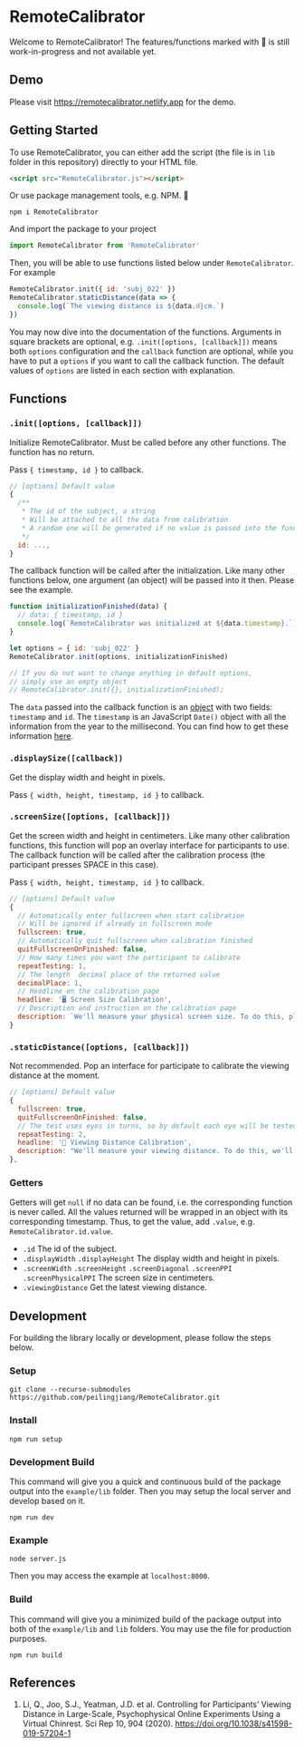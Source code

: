 # RemoteCalibrator

Welcome to RemoteCalibrator! The features/functions marked with 🚧 is still work-in-progress and not available yet.

## Demo

Please visit https://remotecalibrator.netlify.app for the demo.

## Getting Started

To use RemoteCalibrator, you can either add the script (the file is in `lib` folder in this repository) directly to your HTML file.

```html
<script src="RemoteCalibrator.js"></script>
```

Or use package management tools, e.g. NPM. 🚧

```
npm i RemoteCalibrator
```

And import the package to your project

```js
import RemoteCalibrator from 'RemoteCalibrator'
```

Then, you will be able to use functions listed below under `RemoteCalibrator`. For example

```js
RemoteCalibrator.init({ id: 'subj_022' })
RemoteCalibrator.staticDistance(data => {
  console.log(`The viewing distance is ${data.d}cm.`)
})
```

You may now dive into the documentation of the functions. Arguments in square brackets are optional, e.g. `.init([options, [callback]])` means both `options` configuration and the `callback` function are optional, while you have to put a `options` if you want to call the callback function. The default values of `options` are listed in each section with explanation.

## Functions

### `.init([options, [callback]])`

Initialize RemoteCalibrator. Must be called before any other functions. The function has no return.

Pass `{ timestamp, id }` to callback.

```js
// [options] Default value
{
  /**
   * The id of the subject, a string
   * Will be attached to all the data from calibration
   * A random one will be generated if no value is passed into the function
   */
  id: ...,
}
```

The callback function will be called after the initialization. Like many other functions below, one argument (an object) will be passed into it then. Please see the example.

```js
function initializationFinished(data) {
  // data: { timestamp, id }
  console.log(`RemoteCalibrator was initialized at ${data.timestamp}.`)
}

let options = { id: 'subj_022' }
RemoteCalibrator.init(options, initializationFinished)

// If you do not want to change anything in default options,
// simply use an empty object
// RemoteCalibrator.init({}, initializationFinished);
```

The `data` passed into the callback function is an [object](https://www.w3schools.com/js/js_objects.asp) with two fields: `timestamp` and `id`. The `timestamp` is an JavaScript `Date()` object with all the information from the year to the millisecond. You can find how to get these information [here](https://www.w3schools.com/jsref/jsref_obj_date.asp).

### `.displaySize([callback])`

Get the display width and height in pixels.

Pass `{ width, height, timestamp, id }` to callback.

### `.screenSize([options, [callback]])`

Get the screen width and height in centimeters. Like many other calibration functions, this function will pop an overlay interface for participants to use. The callback function will be called after the calibration process (the participant presses SPACE in this case).

Pass `{ width, height, timestamp, id }` to callback.

```js
// [options] Default value
{
  // Automatically enter fullscreen when start calibration
  // Will be ignored if already in fullscreen mode
  fullscreen: true,
  // Automatically quit fullscreen when calibration finished
  quitFullscreenOnFinished: false,
  // How many times you want the participant to calibrate
  repeatTesting: 1,
  // The length  decimal place of the returned value
  decimalPlace: 1,
  // Headline on the calibration page
  headline: '🖥️ Screen Size Calibration',
  // Description and instruction on the calibration page
  description: `We'll measure your physical screen size. To do this, please find a <b>standard credit (or debit) card</b>, \nplace it on the screen and align the top and left edges with those of the picture, and drag the slider \nto match the other two edges. Press <b>SPACE</b> to confirm and submit the alignment.`,
}
```

### `.staticDistance([options, [callback]])`

Not recommended. Pop an interface for participate to calibrate the viewing distance at the moment.

```js
// [options] Default value
{
  fullscreen: true,
  quitFullscreenOnFinished: false,
  // The test uses eyes in turns, so by default each eye will be tested for once
  repeatTesting: 2,
  headline: '📏 Viewing Distance Calibration',
  description: "We'll measure your viewing distance. To do this, we'll perform a <em>blind spot test</em>. \nCover or close one of your eyes and focus on the black cross. \nPress <b>SPACE</b> when the red circle disappears. \nIf it doesn't disappear, you may have to move closer or farther from the screen.",
},
```

### Getters

Getters will get `null` if no data can be found, i.e. the corresponding function is never called. All the values returned will be wrapped in an object with its corresponding timestamp. Thus, to get the value, add `.value`, e.g. `RemoteCalibrator.id.value`.

- `.id` The id of the subject.
- `.displayWidth` `.displayHeight` The display width and height in pixels.
- `.screenWidth` `.screenHeight` `.screenDiagonal` `.screenPPI` `.screenPhysicalPPI` The screen size in centimeters.
- `.viewingDistance` Get the latest viewing distance.

## Development

For building the library locally or development, please follow the steps below.

### Setup

```
git clone --recurse-submodules https://github.com/peilingjiang/RemoteCalibrator.git
```

### Install

```
npm run setup
```

### Development Build

This command will give you a quick and continuous build of the package output into the `example/lib` folder. Then you may setup the local server and develop based on it.

```
npm run dev
```

### Example

```
node server.js
```

Then you may access the example at `localhost:8000`.

### Build

This command will give you a minimized build of the package output into both of the `example/lib` and `lib` folders. You may use the file for production purposes.

```
npm run build
```

## References

1. Li, Q., Joo, S.J., Yeatman, J.D. et al. Controlling for Participants’ Viewing Distance in Large-Scale, Psychophysical Online Experiments Using a Virtual Chinrest. Sci Rep 10, 904 (2020). https://doi.org/10.1038/s41598-019-57204-1
